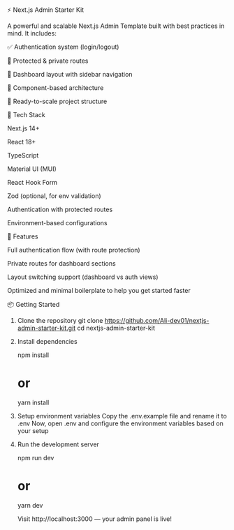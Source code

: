 ⚡ Next.js Admin Starter Kit

A powerful and scalable Next.js Admin Template built with best practices in mind. It includes:

✅ Authentication system (login/logout)

🔐 Protected & private routes

📐 Dashboard layout with sidebar navigation

🧩 Component-based architecture

🌱 Ready-to-scale project structure



🚀 Tech Stack

Next.js 14+

React 18+

TypeScript

Material UI (MUI)

React Hook Form

Zod (optional, for env validation)

Authentication with protected routes

Environment-based configurations



🔐 Features

Full authentication flow (with route protection)

Private routes for dashboard sections

Layout switching support (dashboard vs auth views)

Optimized and minimal boilerplate to help you get started faster


📦 Getting Started

1. Clone the repository
    git clone https://github.com/Ali-dev01/nextjs-admin-starter-kit.git
    cd nextjs-admin-starter-kit

2. Install dependencies
   
    npm install
    # or
    yarn install

4. Setup environment variables
    Copy the .env.example file and rename it to .env
    Now, open .env and configure the environment variables based on your setup

5. Run the development server

    npm run dev
    # or
    yarn dev
   
    Visit http://localhost:3000 — your admin panel is live!
   

